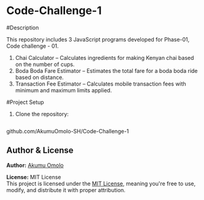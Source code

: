 # Code-Challenge-1

#Description 

This repository includes 3 JavaScript programs developed for Phase-01, Code challenge - 01.

1. Chai Calculator – Calculates ingredients for making Kenyan chai based on the number of cups.
2. Boda Boda Fare Estimator – Estimates the total fare for a boda boda ride based on distance.
3. Transaction Fee Estimator – Calculates mobile transaction fees with minimum and maximum limits applied.

#Project Setup

1. Clone the repository:
   ```bash
github.com/AkumuOmolo-SH/Code-Challenge-1

##  Author &  License

**Author:** [Akumu Omolo](https://github.com/AkumuOmolo-SH)

**License:** MIT License  
This project is licensed under the [MIT License](LICENSE), meaning you're free to use, modify, and distribute it with proper attribution.

